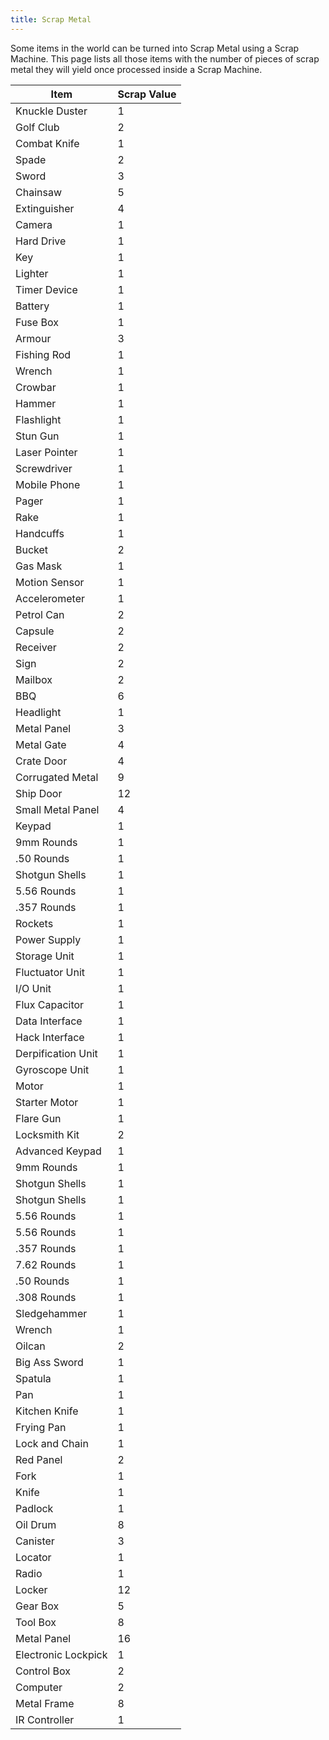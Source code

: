 ```yaml
---
title: Scrap Metal
---
```


Some items in the world can be turned into Scrap Metal using a Scrap Machine.
This page lists all those items with the number of pieces of scrap metal they
will yield once processed inside a Scrap Machine.

| Item                | Scrap Value |
| ------------------- | ----------- |
| Knuckle Duster      | 1           |
| Golf Club           | 2           |
| Combat Knife        | 1           |
| Spade               | 2           |
| Sword               | 3           |
| Chainsaw            | 5           |
| Extinguisher        | 4           |
| Camera              | 1           |
| Hard Drive          | 1           |
| Key                 | 1           |
| Lighter             | 1           |
| Timer Device        | 1           |
| Battery             | 1           |
| Fuse Box            | 1           |
| Armour              | 3           |
| Fishing Rod         | 1           |
| Wrench              | 1           |
| Crowbar             | 1           |
| Hammer              | 1           |
| Flashlight          | 1           |
| Stun Gun            | 1           |
| Laser Pointer       | 1           |
| Screwdriver         | 1           |
| Mobile Phone        | 1           |
| Pager               | 1           |
| Rake                | 1           |
| Handcuffs           | 1           |
| Bucket              | 2           |
| Gas Mask            | 1           |
| Motion Sensor       | 1           |
| Accelerometer       | 1           |
| Petrol Can          | 2           |
| Capsule             | 2           |
| Receiver            | 2           |
| Sign                | 2           |
| Mailbox             | 2           |
| BBQ                 | 6           |
| Headlight           | 1           |
| Metal Panel         | 3           |
| Metal Gate          | 4           |
| Crate Door          | 4           |
| Corrugated Metal    | 9           |
| Ship Door           | 12          |
| Small Metal Panel   | 4           |
| Keypad              | 1           |
| 9mm Rounds          | 1           |
| .50 Rounds          | 1           |
| Shotgun Shells      | 1           |
| 5.56 Rounds         | 1           |
| .357 Rounds         | 1           |
| Rockets             | 1           |
| Power Supply        | 1           |
| Storage Unit        | 1           |
| Fluctuator Unit     | 1           |
| I/O Unit            | 1           |
| Flux Capacitor      | 1           |
| Data Interface      | 1           |
| Hack Interface      | 1           |
| Derpification Unit  | 1           |
| Gyroscope Unit      | 1           |
| Motor               | 1           |
| Starter Motor       | 1           |
| Flare Gun           | 1           |
| Locksmith Kit       | 2           |
| Advanced Keypad     | 1           |
| 9mm Rounds          | 1           |
| Shotgun Shells      | 1           |
| Shotgun Shells      | 1           |
| 5.56 Rounds         | 1           |
| 5.56 Rounds         | 1           |
| .357 Rounds         | 1           |
| 7.62 Rounds         | 1           |
| .50 Rounds          | 1           |
| .308 Rounds         | 1           |
| Sledgehammer        | 1           |
| Wrench              | 1           |
| Oilcan              | 2           |
| Big Ass Sword       | 1           |
| Spatula             | 1           |
| Pan                 | 1           |
| Kitchen Knife       | 1           |
| Frying Pan          | 1           |
| Lock and Chain      | 1           |
| Red Panel           | 2           |
| Fork                | 1           |
| Knife               | 1           |
| Padlock             | 1           |
| Oil Drum            | 8           |
| Canister            | 3           |
| Locator             | 1           |
| Radio               | 1           |
| Locker              | 12          |
| Gear Box            | 5           |
| Tool Box            | 8           |
| Metal Panel         | 16          |
| Electronic Lockpick | 1           |
| Control Box         | 2           |
| Computer            | 2           |
| Metal Frame         | 8           |
| IR Controller       | 1           |
